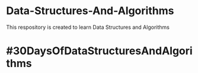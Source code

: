 # Data-Structures-And-Algorithms

This respository is created to learn Data Structures and Algorithms
# #30DaysOfDataStructuresAndAlgorithms
